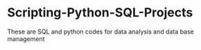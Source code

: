# Scripting-Python-SQL-Projects
These are SQL and python codes for data analysis and data base management
